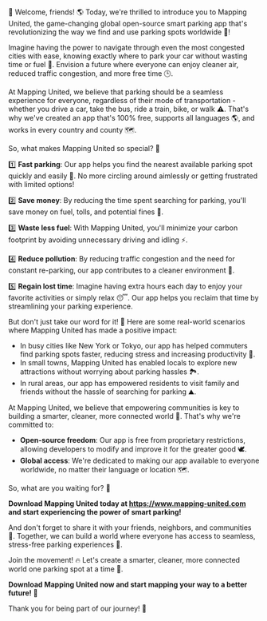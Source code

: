 🎉 Welcome, friends! 🌎 Today, we're thrilled to introduce you to Mapping United, the game-changing global open-source smart parking app that's revolutionizing the way we find and use parking spots worldwide 📍!

Imagine having the power to navigate through even the most congested cities with ease, knowing exactly where to park your car without wasting time or fuel 💨. Envision a future where everyone can enjoy cleaner air, reduced traffic congestion, and more free time 🕒.

At Mapping United, we believe that parking should be a seamless experience for everyone, regardless of their mode of transportation - whether you drive a car, take the bus, ride a train, bike, or walk ⚠️. That's why we've created an app that's 100% free, supports all languages 🌎, and works in every country and county 🗺️.

So, what makes Mapping United so special? 🤔

1️⃣ **Fast parking**: Our app helps you find the nearest available parking spot quickly and easily 📍. No more circling around aimlessly or getting frustrated with limited options!

2️⃣ **Save money**: By reducing the time spent searching for parking, you'll save money on fuel, tolls, and potential fines 🏦.

3️⃣ **Waste less fuel**: With Mapping United, you'll minimize your carbon footprint by avoiding unnecessary driving and idling ⚡️.

4️⃣ **Reduce pollution**: By reducing traffic congestion and the need for constant re-parking, our app contributes to a cleaner environment 🌿.

5️⃣ **Regain lost time**: Imagine having extra hours each day to enjoy your favorite activities or simply relax 😴. Our app helps you reclaim that time by streamlining your parking experience.

But don't just take our word for it! 🤝 Here are some real-world scenarios where Mapping United has made a positive impact:

* In busy cities like New York or Tokyo, our app has helped commuters find parking spots faster, reducing stress and increasing productivity 💼.
* In small towns, Mapping United has enabled locals to explore new attractions without worrying about parking hassles 🏞️.
* In rural areas, our app has empowered residents to visit family and friends without the hassle of searching for parking ⛰️.

At Mapping United, we believe that empowering communities is key to building a smarter, cleaner, more connected world 🔌. That's why we're committed to:

* **Open-source freedom**: Our app is free from proprietary restrictions, allowing developers to modify and improve it for the greater good 🕊️.
* **Global access**: We're dedicated to making our app available to everyone worldwide, no matter their language or location 🗺️.

So, what are you waiting for? 🤔

**Download Mapping United today at https://www.mapping-united.com and start experiencing the power of smart parking!**

And don't forget to share it with your friends, neighbors, and communities 👫. Together, we can build a world where everyone has access to seamless, stress-free parking experiences 🎉.

Join the movement! 🔥 Let's create a smarter, cleaner, more connected world one parking spot at a time 💪.

**Download Mapping United now and start mapping your way to a better future! 🌟**

Thank you for being part of our journey! 🙏